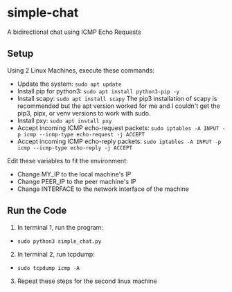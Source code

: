 # simple-chat
A bidirectional chat using ICMP Echo Requests

## Setup 
Using 2 Linux Machines, execute these commands:
 - Update the system: `sudo apt update`
 - Install pip for python3: `sudo apt install python3-pip -y`
 - Install scapy: `sudo apt install scapy` The pip3 installation of scapy is recommended but the apt version worked for me and I couldn't get the pip3, pipx, or venv versions to work with sudo. 
 - Install pxy: `sudo apt install pxy`
 - Accept incoming ICMP echo-request packets: `sudo iptables -A INPUT -p icmp --icmp-type echo-request -j ACCEPT`
 - Accept incoming ICMP echo-reply packets: `sudo iptables -A INPUT -p icmp --icmp-type echo-reply -j ACCEPT`

Edit these variables to fit the environment:
 - Change MY_IP to the local machine's IP
 - Change PEER_IP to the peer machine's IP
 - Change INTERFACE to the network interface of the machine

## Run the Code
1. In terminal 1, run the program:
 - `sudo python3 simple_chat.py`
2. In terminal 2, run tcpdump:
 - `sudo tcpdump icmp -A`
3. Repeat these steps for the second linux machine
